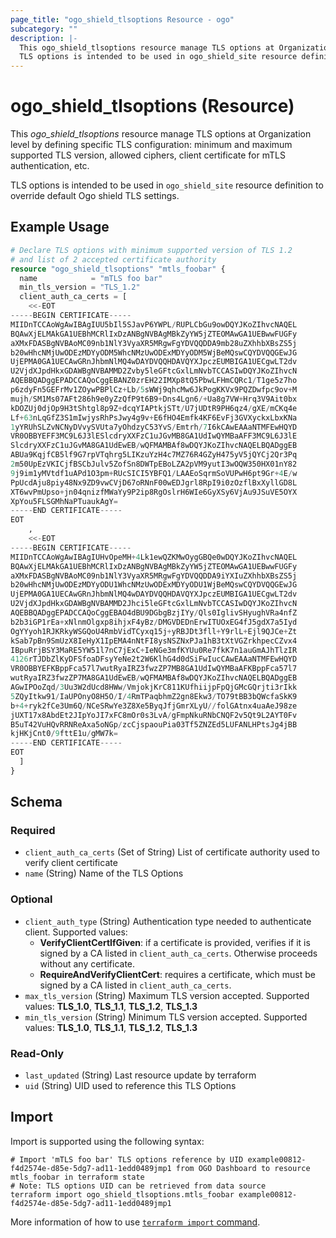```yaml
---
page_title: "ogo_shield_tlsoptions Resource - ogo"
subcategory: ""
description: |-
  This ogo_shield_tlsoptions resource manage TLS options at Organization level by defining specific TLS configuration: minimum and maximum supported TLS version, allowed ciphers, client certificate for mTLS authentication, etc.
  TLS options is intended to be used in ogo_shield_site resource definition to override default Ogo shield TLS settings.
---
```


# ogo_shield_tlsoptions (Resource)

This *ogo_shield_tlsoptions* resource manage TLS options at Organization level by defining specific TLS configuration: minimum and maximum supported TLS version, allowed ciphers, client certificate for mTLS authentication, etc.

TLS options is intended to be used in `ogo_shield_site` resource definition to override default Ogo shield TLS settings.

## Example Usage

```terraform
# Declare TLS options with minimum supported version of TLS 1.2
# and list of 2 accepted certificate authority
resource "ogo_shield_tlsoptions" "mtls_foobar" {
  name            = "mTLS foo bar"
  min_tls_version = "TLS_1.2"
  client_auth_ca_certs = [
    <<-EOT
-----BEGIN CERTIFICATE-----
MIIDnTCCAoWgAwIBAgIUU5bIl5SJavP6YWPL/RUPLCbGu9owDQYJKoZIhvcNAQEL
BQAwXjELMAkGA1UEBhMCRlIxDzANBgNVBAgMBkZyYW5jZTEOMAwGA1UEBwwFUGFy
aXMxFDASBgNVBAoMC09nb1NlY3VyaXR5MRgwFgYDVQQDDA9mb28uZXhhbXBsZS5j
b20wHhcNMjUwODEzMDYyODM5WhcNMzUwODExMDYyODM5WjBeMQswCQYDVQQGEwJG
UjEPMA0GA1UECAwGRnJhbmNlMQ4wDAYDVQQHDAVQYXJpczEUMBIGA1UECgwLT2dv
U2VjdXJpdHkxGDAWBgNVBAMMD2Zvby5leGFtcGxlLmNvbTCCASIwDQYJKoZIhvcN
AQEBBQADggEPADCCAQoCggEBANZ0zrEH22IMXp8tQ5PbwLFHmCQRc1/T1ge5z7ho
p6zdyFn5GEFrMv1ZOywPBPlCz+Lb/5sWWj9qhcMw6JkPogKKVx9PQZDwfpc9ov+M
mujh/SM1Ms07AFt286h9e0yZzQfP9t6B9+Dns4Lgn6/+Ua8g7VW+Hrq3V9Ait0bx
kDOZUj0djOp9H3tShtgl8p9Z+dcqYIAPtkjSTt/U7jUDtR9PH6qz4/gXE/mCKq4e
Lf+63nLqGfZ3S1mIwjysRhPsJwy4g9v+E6fHO4Emfk4KF6EvFj3GVXyckxLbxKNa
1yYRUhSLZvNCNyDVvySVUta7yOhdzyC53YvS/Emtrh/7I6kCAwEAAaNTMFEwHQYD
VR0OBBYEFF3MC9L6J3lESlcdryXXFzC1uJGvMB8GA1UdIwQYMBaAFF3MC9L6J3lE
SlcdryXXFzC1uJGvMA8GA1UdEwEB/wQFMAMBAf8wDQYJKoZIhvcNAQELBQADggEB
ABUa9KqjfCB5lf9G7rpVTqhrg5LIKzuYzH4c7MZ76R4GZyH475yV5jQYCj2Qr3Pq
2m50UpEzVKICjfBSCbJulv5ZofSn8DWTpEBoLZA2pVM9yutI3wOQW350HX01nY82
9j9im1yMVtdf1uAPd1O3pm+RUcSICI5YBFQ1/LAAEoSqrmSoVUPwH6pt9Gr+4E/w
PpUcdAju8piy48Nx9ZD9vwCVjD67oRNnF00wEDJgrl8RpI9i0zOzflBxXyllGD8L
XT6wvPmUpso+jn04qnizfMWaYy9P2ip8RgOslrH6WIe6GyXSy6VjAu9JSuVE5OYX
XpYou5FLSGMhNaPTuaukAgY=
-----END CERTIFICATE-----
EOT
    ,
    <<-EOT
-----BEGIN CERTIFICATE-----
MIIDnTCCAoWgAwIBAgIUHvOpeMH+4Lk1ewQZKMwOygGBQe0wDQYJKoZIhvcNAQEL
BQAwXjELMAkGA1UEBhMCRlIxDzANBgNVBAgMBkZyYW5jZTEOMAwGA1UEBwwFUGFy
aXMxFDASBgNVBAoMC09nb1NlY3VyaXR5MRgwFgYDVQQDDA9iYXIuZXhhbXBsZS5j
b20wHhcNMjUwODEzMDYyODU1WhcNMzUwODExMDYyODU1WjBeMQswCQYDVQQGEwJG
UjEPMA0GA1UECAwGRnJhbmNlMQ4wDAYDVQQHDAVQYXJpczEUMBIGA1UECgwLT2dv
U2VjdXJpdHkxGDAWBgNVBAMMD2Jhci5leGFtcGxlLmNvbTCCASIwDQYJKoZIhvcN
AQEBBQADggEPADCCAQoCggEBAO4dBU9DGbgBzjIYy/Qls0IglivSHyughVRa4nfZ
b2b3iGP1rEa+xNlnmOlgxp8ihjxF4yBz/DMGVDEDnErwITUOxEG4fJ5gdX7a5Iyd
OgYYyoh1RJKRkyWSGQoU4RmbVidTCyxq15j+yRBJDt3fll+Y9rlL+Ejl9QJCe+Zt
kSab7pBn9SmUzX8IeHyX1IpEMA4nNtFI8ysNSZNxPJa1hB3tXtVGZrkhpecCZvx4
IBpuRrjBSY3MaRE5YW51l7nC7jExC+IeNGe3mfKYUu0Re7fkK7n1auGmAJhTlzIR
4126rTJDbZlKyDFSfoaDFsyYeNe2t2W6KlhG4d0dSiFwIucCAwEAAaNTMFEwHQYD
VR0OBBYEFKBppFca57l7wutRyaIRZ3fwzZP7MB8GA1UdIwQYMBaAFKBppFca57l7
wutRyaIRZ3fwzZP7MA8GA1UdEwEB/wQFMAMBAf8wDQYJKoZIhvcNAQELBQADggEB
AGwIPOoZqd/3Uu3W2dUcd8HWw/VmjokjKrC811KUfhiijpFpQjGMcGQrjti3rIkk
5ZQyItkw91/IaUPOnyO8H5O/I/4RmTPaqbhmZ2gn8Ekw3/TO79tBB3bQWcfaSkK9
b+4+ryk2fCe3Um6Q/NCeSRwYe3Z8Xe5ByqJfjGmrXLyU//folGAtnx4uaAeJ98ze
jUXT17x8AbdEt2JIpYoJI7xFC8mOr0s3LvA/gFmpNkuRNbCNQF2v5Qt9L2AYT0Fv
B5uT42VuHQvRRNReAxa5oNGp/zcCjspaouPia03Tf5ZNZEd5LUFANLHPtsJg4jBB
kjHKjCnt0/9fttE1u/gMW7k=
-----END CERTIFICATE-----
EOT
  ]
}
```

<!-- schema generated by tfplugindocs -->
## Schema

### Required

- `client_auth_ca_certs` (Set of String) List of certificate authority used to verify client certificate
- `name` (String) Name of the TLS Options

### Optional

- `client_auth_type` (String) Authentication type needed to authenticate client. Supported values:
  * **VerifyClientCertIfGiven**: if a certificate is provided, verifies if it is signed by a CA listed in `client_auth_ca_certs`. Otherwise proceeds without any certificate.
  * **RequireAndVerifyClientCert**: requires a certificate, which must be signed by a CA listed in `client_auth_ca_certs`.
- `max_tls_version` (String) Maximum TLS version accepted. Supported values: **TLS_1.0**, **TLS_1.1**, **TLS_1.2**, **TLS_1.3**
- `min_tls_version` (String) Minimum TLS version accepted. Supported values: **TLS_1.0**, **TLS_1.1**, **TLS_1.2**, **TLS_1.3**

### Read-Only

- `last_updated` (String) Last resource update by terraform
- `uid` (String) UID used to reference this TLS Options


## Import

Import is supported using the following syntax:

```shell
# Import 'mTLS foo bar' TLS options reference by UID example00812-f4d2574e-d85e-5dg7-ad11-1edd0489jmp1 from OGO Dashboard to resource mtls_foobar in terraform state
# Note: TLS options UID can be retrieved from data source
terraform import ogo_shield_tlsoptions.mtls_foobar example00812-f4d2574e-d85e-5dg7-ad11-1edd0489jmp1
```

More information of how to use [`terraform import` command](https://developer.hashicorp.com/terraform/cli/commands/import).


